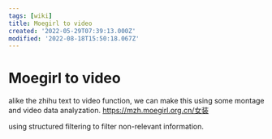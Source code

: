```yaml
---
tags: [wiki]
title: Moegirl to video
created: '2022-05-29T07:39:13.000Z'
modified: '2022-08-18T15:50:18.067Z'
---
```


# Moegirl to video

alike the zhihu text to video function, we can make this using some montage and video data analyzation.
https://mzh.moegirl.org.cn/女装

using structured filtering to filter non-relevant information.
